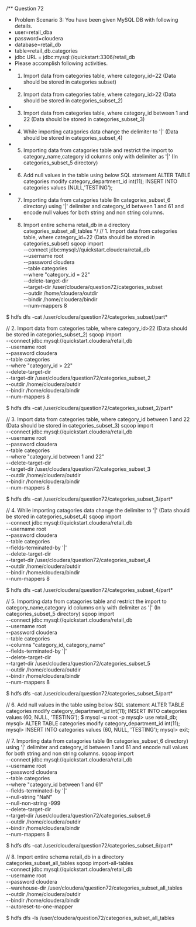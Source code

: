 /** Question 72
  * Problem Scenario 3: You have been given MySQL DB with following details.
  * user=retail_dba
  * password=cloudera
  * database=retail_db
  * table=retail_db.categories
  * jdbc URL = jdbc:mysql://quickstart:3306/retail_db
  * Please accomplish following activities.
  * 1. Import data from categories table, where category_id=22 (Data should be stored in categories subset)
  * 2. Import data from categories table, where category_id>22 (Data should be stored in categories_subset_2)
  * 3. Import data from categories table, where category_id between 1 and 22 (Data should be stored in categories_subset_3)
  * 4. While importing catagories data change the delimiter to '|' (Data should be stored in categories_subset_4)
  * 5. Importing data from catagories table and restrict the import to category_name,category id columns only with delimiter as '|' (In categories_subset_5 directory)
  * 6. Add null values in the table using below SQL statement ALTER TABLE categories modify category_department_id int(11); INSERT INTO categories values (NULL,'TESTING');
  * 7. Importing data from catagories table (In categories_subset_6 directory) using '|' delimiter and category_id between 1 and 61 and encode null values for both string and non string columns.
  * 8. Import entire schema retail_db in a directory categories_subset_all_tables
  */
// 1. Import data from categories table, where category_id=22 (Data should be stored in categories_subset)
sqoop import \
--connect jdbc:mysql://quickstart.cloudera/retail_db \
  --username root \
  --password cloudera \
  --table categories \
  --where "category_id = 22" \
  --delete-target-dir \
--target-dir /user/cloudera/question72/categories_subset \
  --outdir /home/cloudera/outdir \
--bindir /home/cloudera/bindir \
--num-mappers 8

$ hdfs dfs -cat /user/cloudera/question72/categories_subset/part*

// 2. Import data from categories table, where category_id>22 (Data should be stored in categories_subset_2)
sqoop import \
--connect jdbc:mysql://quickstart.cloudera/retail_db \
  --username root \
  --password cloudera \
  --table categories \
  --where "category_id > 22" \
  --delete-target-dir \
--target-dir /user/cloudera/question72/categories_subset_2 \
  --outdir /home/cloudera/outdir \
--bindir /home/cloudera/bindir \
--num-mappers 8

$ hdfs dfs -cat /user/cloudera/question72/categories_subset_2/part*

// 3. Import data from categories table, where category_id between 1 and 22 (Data should be stored in categories_subset_3)
sqoop import \
--connect jdbc:mysql://quickstart.cloudera/retail_db \
  --username root \
  --password cloudera \
  --table categories \
  --where "category_id between 1 and 22" \
  --delete-target-dir \
--target-dir /user/cloudera/question72/categories_subset_3 \
  --outdir /home/cloudera/outdir \
--bindir /home/cloudera/bindir \
--num-mappers 8

$ hdfs dfs -cat /user/cloudera/question72/categories_subset_3/part*

// 4. While importing catagories data change the delimiter to '|' (Data should be stored in categories_subset_4)
sqoop import \
--connect jdbc:mysql://quickstart.cloudera/retail_db \
  --username root \
  --password cloudera \
  --table categories \
  --fields-terminated-by '|' \
  --delete-target-dir \
--target-dir /user/cloudera/question72/categories_subset_4 \
  --outdir /home/cloudera/outdir \
--bindir /home/cloudera/bindir \
--num-mappers 8

$ hdfs dfs -cat /user/cloudera/question72/categories_subset_4/part*

// 5. Importing data from catagories table and restrict the import to category_name,category id columns only with delimiter as '|' (In categories_subset_5 directory)
sqoop import \
--connect jdbc:mysql://quickstart.cloudera/retail_db \
  --username root \
  --password cloudera \
  --table categories \
  --columns "category_id, category_name" \
  --fields-terminated-by '|' \
  --delete-target-dir \
--target-dir /user/cloudera/question72/categories_subset_5 \
  --outdir /home/cloudera/outdir \
--bindir /home/cloudera/bindir \
--num-mappers 8

$ hdfs dfs -cat /user/cloudera/question72/categories_subset_5/part*

// 6. Add null values in the table using below SQL statement ALTER TABLE categories modify category_department_id int(11); INSERT INTO categories values (60, NULL, 'TESTING');
$ mysql -u root -p
mysql> use retail_db;
mysql> ALTER TABLE categories modify category_department_id int(11);
mysql> INSERT INTO categories values (60, NULL, 'TESTING');
mysql> exit;

// 7. Importing data from catagories table (In categories_subset_6 directory) using '|' delimiter and category_id between 1 and 61 and encode null values for both string and non string columns.
sqoop import \
--connect jdbc:mysql://quickstart.cloudera/retail_db \
  --username root \
  --password cloudera \
  --table categories \
  --where "category_id between 1 and 61" \
  --fields-terminated-by '|' \
  --null-string "NaN" \
  --null-non-string -999 \
  --delete-target-dir \
  --target-dir /user/cloudera/question72/categories_subset_6 \
  --outdir /home/cloudera/outdir \
--bindir /home/cloudera/bindir \
--num-mappers 8

$ hdfs dfs -cat /user/cloudera/question72/categories_subset_6/part*

// 8. Import entire schema retail_db in a directory categories_subset_all_tables
sqoop import-all-tables \
  --connect jdbc:mysql://quickstart.cloudera/retail_db \
  --username root \
  --password cloudera \
  --warehouse-dir /user/cloudera/question72/categories_subset_all_tables \
--outdir /home/cloudera/outdir \
--bindir /home/cloudera/bindir \
--autoreset-to-one-mapper

$ hdfs dfs -ls /user/cloudera/question72/categories_subset_all_tables